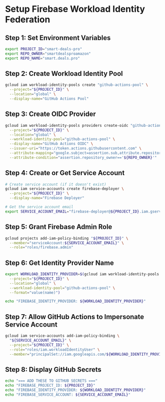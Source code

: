 # Setup Firebase Workload Identity Federation

## Step 1: Set Environment Variables
```bash
export PROJECT_ID="smart-deals-pro"
export REPO_OWNER="smartdealsproamazon"
export REPO_NAME="smart.deals.pro"
```

## Step 2: Create Workload Identity Pool
```bash
gcloud iam workload-identity-pools create "github-actions-pool" \
  --project="${PROJECT_ID}" \
  --location="global" \
  --display-name="GitHub Actions Pool"
```

## Step 3: Create OIDC Provider
```bash
gcloud iam workload-identity-pools providers create-oidc "github-actions-oidc" \
  --project="${PROJECT_ID}" \
  --location="global" \
  --workload-identity-pool="github-actions-pool" \
  --display-name="GitHub Actions OIDC" \
  --issuer-uri="https://token.actions.githubusercontent.com" \
  --attribute-mapping="google.subject=assertion.sub,attribute.repository=assertion.repository,attribute.actor=assertion.actor" \
  --attribute-condition="assertion.repository_owner=='${REPO_OWNER}'"
```

## Step 4: Create or Get Service Account
```bash
# Create service account (if it doesn't exist)
gcloud iam service-accounts create firebase-deployer \
  --project="${PROJECT_ID}" \
  --display-name="Firebase Deployer"

# Get the service account email
export SERVICE_ACCOUNT_EMAIL="firebase-deployer@${PROJECT_ID}.iam.gserviceaccount.com"
```

## Step 5: Grant Firebase Admin Role
```bash
gcloud projects add-iam-policy-binding "${PROJECT_ID}" \
  --member="serviceAccount:${SERVICE_ACCOUNT_EMAIL}" \
  --role="roles/firebase.admin"
```

## Step 6: Get Identity Provider Name
```bash
export WORKLOAD_IDENTITY_PROVIDER=$(gcloud iam workload-identity-pools providers describe "github-actions-oidc" \
  --project="${PROJECT_ID}" \
  --location="global" \
  --workload-identity-pool="github-actions-pool" \
  --format="value(name)")

echo "FIREBASE_IDENTITY_PROVIDER: ${WORKLOAD_IDENTITY_PROVIDER}"
```

## Step 7: Allow GitHub Actions to Impersonate Service Account
```bash
gcloud iam service-accounts add-iam-policy-binding \
  "${SERVICE_ACCOUNT_EMAIL}" \
  --project="${PROJECT_ID}" \
  --role="roles/iam.workloadIdentityUser" \
  --member="principalSet://iam.googleapis.com/${WORKLOAD_IDENTITY_PROVIDER}/attribute.repository/${REPO_OWNER}/${REPO_NAME}"
```

## Step 8: Display GitHub Secrets
```bash
echo "=== ADD THESE TO GITHUB SECRETS ==="
echo "FIREBASE_PROJECT_ID: ${PROJECT_ID}"
echo "FIREBASE_IDENTITY_PROVIDER: ${WORKLOAD_IDENTITY_PROVIDER}"
echo "FIREBASE_SERVICE_ACCOUNT: ${SERVICE_ACCOUNT_EMAIL}"
```